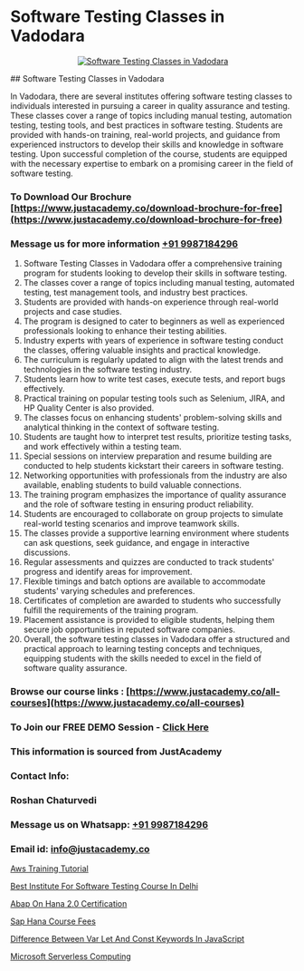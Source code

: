 # Software Testing Classes in Vadodara

<p align="center">
  <a href="https://justacademy.co/program-detail/software-testing">
    <img src="https://justacademy.co/storage2/program_images/1704700438.webp" alt="Software Testing Classes in Vadodara">
  </a>
</p>
## Software Testing Classes in Vadodara

In Vadodara, there are several institutes offering software testing classes to individuals interested in pursuing a career in quality assurance and testing. These classes cover a range of topics including manual testing, automation testing, testing tools, and best practices in software testing. Students are provided with hands-on training, real-world projects, and guidance from experienced instructors to develop their skills and knowledge in software testing. Upon successful completion of the course, students are equipped with the necessary expertise to embark on a promising career in the field of software testing.
### To Download Our Brochure [https://www.justacademy.co/download-brochure-for-free](https://www.justacademy.co/download-brochure-for-free)
### Message us for more information [+91 9987184296](https://api.whatsapp.com/send?phone=919987184296)
1) Software Testing Classes in Vadodara offer a comprehensive training program for students looking to develop their skills in software testing.
2) The classes cover a range of topics including manual testing, automated testing, test management tools, and industry best practices.
3) Students are provided with hands-on experience through real-world projects and case studies.
4) The program is designed to cater to beginners as well as experienced professionals looking to enhance their testing abilities.
5) Industry experts with years of experience in software testing conduct the classes, offering valuable insights and practical knowledge.
6) The curriculum is regularly updated to align with the latest trends and technologies in the software testing industry.
7) Students learn how to write test cases, execute tests, and report bugs effectively.
8) Practical training on popular testing tools such as Selenium, JIRA, and HP Quality Center is also provided.
9) The classes focus on enhancing students' problem-solving skills and analytical thinking in the context of software testing.
10) Students are taught how to interpret test results, prioritize testing tasks, and work effectively within a testing team.
11) Special sessions on interview preparation and resume building are conducted to help students kickstart their careers in software testing.
12) Networking opportunities with professionals from the industry are also available, enabling students to build valuable connections.
13) The training program emphasizes the importance of quality assurance and the role of software testing in ensuring product reliability.
14) Students are encouraged to collaborate on group projects to simulate real-world testing scenarios and improve teamwork skills.
15) The classes provide a supportive learning environment where students can ask questions, seek guidance, and engage in interactive discussions.
16) Regular assessments and quizzes are conducted to track students' progress and identify areas for improvement.
17) Flexible timings and batch options are available to accommodate students' varying schedules and preferences.
18) Certificates of completion are awarded to students who successfully fulfill the requirements of the training program.
19) Placement assistance is provided to eligible students, helping them secure job opportunities in reputed software companies.
20) Overall, the software testing classes in Vadodara offer a structured and practical approach to learning testing concepts and techniques, equipping students with the skills needed to excel in the field of software quality assurance.

### Browse our course links : [https://www.justacademy.co/all-courses](https://www.justacademy.co/all-courses) 
### To Join our FREE DEMO Session - [Click Here](https://www.justacademy.co/register-for-course-demo)


### This information is sourced from JustAcademy
### Contact Info:
### Roshan Chaturvedi
### Message us on Whatsapp: [+91 9987184296](https://api.whatsapp.com/send?phone=919987184296)
### Email id: [info@justacademy.co](mailto:info@justacademy.co)
                
[Aws Training Tutorial](https://www.linkedin.com/pulse/aws-training-tutorial-software-training-mountain-view-u5nqe?trackingId=%2BUn2FjRShC2Gnh3JeHrGnQ%3D%3D&lipi=urn%3Ali%3Apage%3Aorganization_admin_admin_feed_index%3B396a4c81-0a90-47a5-ad5c-c37fd268bc2b)

[Best Institute For Software Testing Course In Delhi](https://www.linkedin.com/pulse/best-institute-software-testing-course-delhi-justacademy-thane-0zqtc?trackingId=zsMsjABjhPrkcVM1eOT4hQ%3D%3D&lipi=urn%3Ali%3Apage%3Ad_flagship3_company_admin%3B8x4oZRFoSmO4CZ5ThOfedg%3D%3D)

[Abap On Hana 2.0 Certification](https://medium.com/@mistersumit961/abap-on-hana-2-0-certification-8c31caaf5c3d)

[Sap Hana Course Fees](https://medium.com/@kamblerajas684/sap-hana-course-fees-2b8d04184929)

[Difference Between Var Let And Const Keywords In JavaScript](https://justacademyin.github.io/justacademy/difference-between-var-let-and-const-keywords-in-javascript)

[Microsoft Serverless Computing](https://justacademyin.github.io/justacademy/microsoft-serverless-computing)

